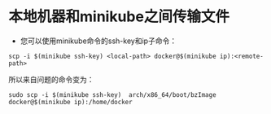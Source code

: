# 本地机器和minikube之间传输文件
- 您可以使用minikube命令的ssh-key和ip子命令：
```
scp -i $(minikube ssh-key) <local-path> docker@$(minikube ip):<remote-path>
```
所以来自问题的命令变为：
```
sudo scp -i $(minikube ssh-key)  arch/x86_64/boot/bzImage   docker@$(minikube ip):/home/docker
```
